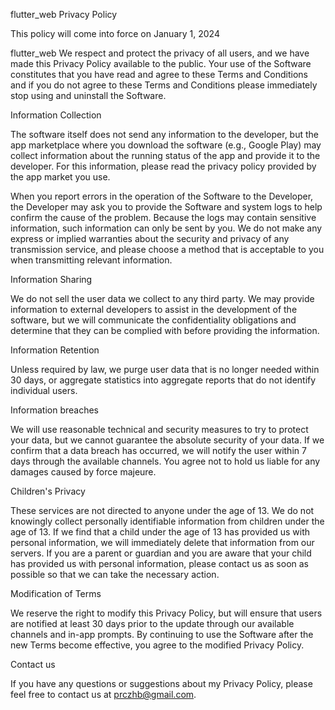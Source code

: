 flutter_web Privacy Policy

This policy will come into force on January 1, 2024

flutter_web We respect and protect the privacy of all users, and we have made this Privacy Policy available to the public. Your use of the Software constitutes that you have read and agree to these Terms and Conditions and if you do not agree to these Terms and Conditions please immediately stop using and uninstall the Software.

Information Collection

The software itself does not send any information to the developer, but the app marketplace where you download the software (e.g., Google Play) may collect information about the running status of the app and provide it to the developer. For this information, please read the privacy policy provided by the app market you use.

When you report errors in the operation of the Software to the Developer, the Developer may ask you to provide the Software and system logs to help confirm the cause of the problem. Because the logs may contain sensitive information, such information can only be sent by you. We do not make any express or implied warranties about the security and privacy of any transmission service, and please choose a method that is acceptable to you when transmitting relevant information.

Information Sharing

We do not sell the user data we collect to any third party. We may provide information to external developers to assist in the development of the software, but we will communicate the confidentiality obligations and determine that they can be complied with before providing the information.

Information Retention

Unless required by law, we purge user data that is no longer needed within 30 days, or aggregate statistics into aggregate reports that do not identify individual users.

Information breaches

We will use reasonable technical and security measures to try to protect your data, but we cannot guarantee the absolute security of your data. If we confirm that a data breach has occurred, we will notify the user within 7 days through the available channels. You agree not to hold us liable for any damages caused by force majeure.

Children's Privacy

These services are not directed to anyone under the age of 13. We do not knowingly collect personally identifiable information from children under the age of 13. If we find that a child under the age of 13 has provided us with personal information, we will immediately delete that information from our servers. If you are a parent or guardian and you are aware that your child has provided us with personal information, please contact us as soon as possible so that we can take the necessary action.

Modification of Terms

We reserve the right to modify this Privacy Policy, but will ensure that users are notified at least 30 days prior to the update through our available channels and in-app prompts. By continuing to use the Software after the new Terms become effective, you agree to the modified Privacy Policy.

Contact us

If you have any questions or suggestions about my Privacy Policy, please feel free to contact us at prczhb@gmail.com.

